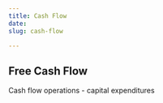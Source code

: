 ```yaml
---
title: Cash Flow
date: 
slug: cash-flow

---
```

## Free Cash Flow

Cash flow operations - capital expenditures